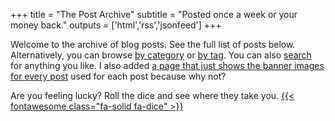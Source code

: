 +++
title = "The Post Archive"
subtitle = "Posted once a week or your money back."
outputs = ['html','rss','jsonfeed']
+++

Welcome to the archive of blog posts. See the full list of posts below. Alternatively, you can browse [by category](/categories/) or [by tag](/tags/). You can also [search](/search/) for anything you like. I also added [a page that just shows the banner images for every post](/banners/) used for each post because why not?

Are you feeling lucky? Roll the dice and see where they take you. [{{< fontawesome class="fa-solid fa-dice" >}}](/random/)
